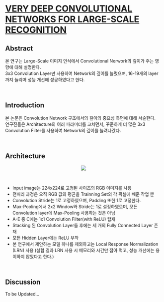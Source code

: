 # [VERY DEEP CONVOLUTIONAL NETWORKS FOR LARGE-SCALE RECOGNITION](https://arxiv.org/pdf/1409.1556.pdf)

## Abstract

본 연구는 Large-Scale 이미지 인식에서 Convolutional Nerwork의 깊이가 주는 영향에 대해 설명한다.
<br>
3x3 Convolution Layer만 사용하여 Network의 깊이를 늘렸으며, 16-19개의 layer까지 늘리며 성능 개선에 성공하였다고 한다.


<br>

## Introduction

본 논문은 Convolution Network 구조에서의 깊이의 중요성 측면에 대해 서술한다.
<br>
연구진들은 Architecture의 여러 파라미터를 고치면서, 꾸준하게 더 많은 3x3 Convolution Filter를 사용하여 Network의 깊이를 늘려나갔다.

<br>

## Architecture


<p align="center">
  <img src="https://github.com/CKtrace/Research-Paper-Review/assets/97859215/31d3a3f9-b68b-4d48-8ad3-4aa6f3f022e4">
</p> 

<br>

- Input image는 224x224로 고정된 사이즈의 RGB 이미지를 사용
- 전처리 과정은 오직 RGB 값의 평균을 Trainning Set의 각 픽셀에 빼준 작업 뿐
- Convolution Stride는 1로 고정하였으며, Padding 또한 1로 고정한다.
- Max-Pooling에서 2x2 Window와 Stride는 1로 설정하였으며, 모든 Convolution layer에 Max-Pooling 사용하는 것은 아님
- A-E 중 C에는 1x1 Convolution Filter(with ReLU) 탑재
- Stacking 된 Convolution Layer들 후에는 세 개의 Fully Connected Layer 존재
- 모든 Hidden Layer에는 ReLU 부착
- 본 연구에서 제안하는 모델 하나를 제외하고는 Local Response Normalization (LRN) 사용 (실험 결과 LRN 사용 시 메모리와 시간만 잡아 먹고, 성능 개선에는 용이하지 않았다고 한다.)


<br>


## Discussion

To be Updated...
